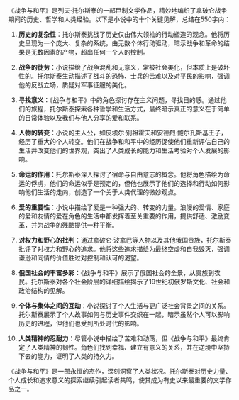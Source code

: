 《战争与和平》是列夫·托尔斯泰的一部巨制文学作品，精妙地编织了拿破仑战争期间的历史、哲学和人类经验。以下是小说中的十个关键见解，总结在550字内：

1. **历史的复杂性**：托尔斯泰挑战了历史仅由伟大领袖的行动塑造的观念。他将历史呈现为一个庞大、复杂的系统，由无数个体行动驱动，暗示战争和革命的结果是无数因素的产物，超出任何一个人的控制。

2. **战争的徒劳**：小说描绘了战争混乱和无意义，常被社会美化，但本质上是破坏性的。托尔斯泰生动描述了战斗的恐怖、士兵的苦难以及对平民的影响，强调他的反战立场，质疑对军事征服的美化。

3. **寻找意义**：《战争与和平》中的角色探讨存在主义问题，寻找目的感。通过他们的旅程，托尔斯泰探索各种哲学和生活方式，最终暗示真正的意义在于简单的日常体验以及我们与他人分享的爱和联系。

4. **人物的转变**：小说的主人公，如皮埃尔·别祖霍夫和安德烈·鲍尔孔斯基王子，经历了重大的个人转变。他们在战争和和平中的经历促使他们重新评估自己的生活并改变他们的世界观，突出了人类成长的能力和生活考验对个人发展的影响。

5. **命运的作用**：托尔斯泰深入探讨了宿命与自由意志的概念。他将角色描绘为命运的俘虏，他们的命运似乎是预定的，但他也展示了他们的选择和行动如何影响他们生活的走向，创造了一个关于人类代理的微妙观点。

6. **爱的重要性**：小说中描绘了爱是一种强大的、转变的力量。浪漫的爱情、家庭的爱和友情的爱在角色的生活中都发挥着至关重要的作用，提供舒适、激励变革，并为战争的残酷提供一种平衡。

7. **对权力和野心的批判**：通过拿破仑·波拿巴等人物以及其他俄国贵族，托尔斯泰批评了对权力和野心的追求。他将这些追求描绘为最终空虚和自我毁灭，强调谦逊和同情的价值胜过对控制和认可的渴望。

8. **俄国社会的丰富多彩**：《战争与和平》展示了俄国社会的全景，从贵族到农民。托尔斯泰对各个社会阶层的详细描绘揭示了19世纪初俄罗斯文化、社会和政治结构的见解。

9. **个体与集体之间的互动**：小说探讨了个人生活与更广泛社会背景之间的关系。托尔斯泰展示了个人故事如何与历史事件交织在一起，暗示虽然个人可以影响历史的进程，但他们也受到所处时代的影响。

10. **人类精神的忍耐力**：尽管小说中描绘了苦难和动荡，但《战争与和平》最终肯定了人类精神的韧性。角色们找到幸福、建立有意义的关系，并在逆境中坚持下去的能力，证明了人类的持久力。

《战争与和平》是一部永恒的杰作，深刻洞察了人类状况。托尔斯泰对历史力量、个人成长和追求意义的探索继续引起读者共鸣，使其成为有史以来最重要的文学作品之一。